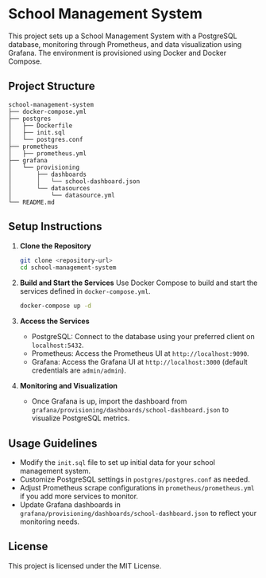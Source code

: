 # School Management System

This project sets up a School Management System with a PostgreSQL database, monitoring through Prometheus, and data visualization using Grafana. The environment is provisioned using Docker and Docker Compose.

## Project Structure

```
school-management-system
├── docker-compose.yml
├── postgres
│   ├── Dockerfile
│   ├── init.sql
│   └── postgres.conf
├── prometheus
│   ├── prometheus.yml
├── grafana
│   └── provisioning
│       ├── dashboards
│       │   └── school-dashboard.json
│       └── datasources
│           └── datasource.yml
└── README.md
```

## Setup Instructions

1. **Clone the Repository**
   ```bash
   git clone <repository-url>
   cd school-management-system
   ```

2. **Build and Start the Services**
   Use Docker Compose to build and start the services defined in `docker-compose.yml`.
   ```bash
   docker-compose up -d
   ```

3. **Access the Services**
   - PostgreSQL: Connect to the database using your preferred client on `localhost:5432`.
   - Prometheus: Access the Prometheus UI at `http://localhost:9090`.
   - Grafana: Access the Grafana UI at `http://localhost:3000` (default credentials are `admin/admin`).

4. **Monitoring and Visualization**
   - Once Grafana is up, import the dashboard from `grafana/provisioning/dashboards/school-dashboard.json` to visualize PostgreSQL metrics.

## Usage Guidelines

- Modify the `init.sql` file to set up initial data for your school management system.
- Customize PostgreSQL settings in `postgres/postgres.conf` as needed.
- Adjust Prometheus scrape configurations in `prometheus/prometheus.yml` if you add more services to monitor.
- Update Grafana dashboards in `grafana/provisioning/dashboards/school-dashboard.json` to reflect your monitoring needs.

## License

This project is licensed under the MIT License.